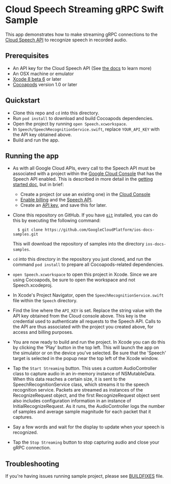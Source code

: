 # Cloud Speech Streaming gRPC Swift Sample

This app demonstrates how to make streaming gRPC connections to the [Cloud Speech API](https://cloud.google.com/speech/) to recognize speech in recorded audio.

## Prerequisites
- An API key for the Cloud Speech API (See
  [the docs][getting-started] to learn more)
- An OSX machine or emulator
- [Xcode 8 beta 6][xcode] or later
- [Cocoapods][cocoapods] version 1.0 or later

## Quickstart
- Clone this repo and `cd` into this directory.
- Run `pod install` to download and build Cocoapods dependencies.
- Open the project by running `open Speech.xcworkspace`.
- In `Speech/SpeechRecognitionService.swift`, replace `YOUR_API_KEY` with the API key obtained above.
- Build and run the app.


## Running the app

- As with all Google Cloud APIs, every call to the Speech API must be associated
  with a project within the [Google Cloud Console][cloud-console] that has the
  Speech API enabled. This is described in more detail in the [getting started
  doc][getting-started], but in brief:
  - Create a project (or use an existing one) in the [Cloud
    Console][cloud-console]
  - [Enable billing][billing] and the [Speech API][enable-speech].
  - Create an [API key][api-key], and save this for later.

- Clone this repository on GitHub. If you have [`git`][git] installed, you can do this by executing the following command:

        $ git clone https://github.com/GoogleCloudPlatform/ios-docs-samples.git

    This will download the repository of samples into the directory
    `ios-docs-samples`.

- `cd` into this directory in the repository you just cloned, and run the command `pod install` to prepare all Cocoapods-related dependencies.

- `open Speech.xcworkspace` to open this project in Xcode. Since we are using Cocoapods, be sure to open the workspace and not Speech.xcodeproj.

- In Xcode's Project Navigator, open the `SpeechRecognitionService.swift` file within the `Speech` directory.

- Find the line where the `API_KEY` is set. Replace the string value with the API key obtained from the Cloud console above. This key is the credential used to authenticate all requests to the Speech API. Calls to the API are thus associated with the project you created above, for access and billing purposes.

- You are now ready to build and run the project. In Xcode you can do this by clicking the 'Play' button in the top left. This will launch the app on the simulator or on the device you've selected. Be sure that the 'Speech' target is selected in the popup near the top left of the Xcode window. 

- Tap the `Start Streaming` button. This uses a custom AudioController class to capture audio in an in-memory instance of NSMutableData. When this data reaches a certain size, it is sent to the SpeechRecognitionService class, which streams it to the speech recognition service. Packets are streamed as instances of the RecognizeRequest object, and the first RecognizeRequest object sent also includes configuration information in an instance of InitialRecognizeRequest. As it runs, the AudioController logs the number of samples and average sample magnitude for each packet that it captures.

- Say a few words and wait for the display to update when your speech is recognized.

- Tap the `Stop Streaming` button to stop capturing audio and close your gRPC connection.

[vision-zip]: https://github.com/GoogleCloudPlatform/cloud-vision/archive/master.zip
[getting-started]: https://cloud.google.com/vision/docs/getting-started
[cloud-console]: https://console.cloud.google.com
[git]: https://git-scm.com/
[xcode]: https://developer.apple.com/xcode/
[billing]: https://console.cloud.google.com/billing?project=_
[enable-speech]: https://console.cloud.google.com/apis/api/speech.googleapis.com/overview?project=_
[api-key]: https://console.cloud.google.com/apis/credentials?project=_
[cocoapods]: https://cocoapods.org/
[gRPC Objective-C setup]: https://github.com/grpc/grpc/tree/master/src/objective-c

## Troubleshooting

If you're having issues running sample project, please see [BUILDFIXES](https://github.com/GoogleCloudPlatform/ios-docs-samples/blob/master/speech/Swift/Speech-gRPC-Streaming/BUILDFIXES) file.
